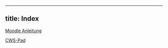 
---
title: Index
---

[Moodle Anleitung](https://kurzelinks.de/ngjc)

[CWS-Pad](https://pad.cws-lernen.de)